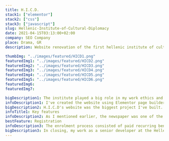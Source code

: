 ```yaml
---
title: H.I.C.D.
stack1: ["elementor"]
stack2: ["css"]
stack3: ["javascript"]
slug: Hellenic-Institute-of-Cultural-Diplomacy
date: 2021-04-15T03:13:00+02:00
company: SEO Company
place: Drama, GR
description: Website renovation of the first hellenic institute of cultural diplomacy in Greece.

thumbImg: "../images/featured/HICD1.png"
featuredImg1: "../images/featured/HICD2.png"
featuredImg2: "../images/featured/HICD3.png"
featuredImg3: "../images/featured/HICD4.png"
featuredImg4: "../images/featured/HICD5.png"
featuredImg5: "../images/featured/HICD6.png"
featuredImg6:
featuredImg7:

bigDescription1: The institute played a big role in my work ethics and skills. I took part in a 6 month volunteering program and during that period I offered my services as a web developer. I took the initiative to rebuild the website because of the conflicts and problems that the old site had. The graphic - web design as well as the project development was taken over by me.
infoDescription1: I've created the website using Elementor page builder. I selected a page builder because the existing web site had too many pages to code from scratch, and we only had two months available. Most features required custom fields to be implemented in order to have dynamical functionality. In some cases, I had to use additional CSS styling and also JavaScript for specific form actions.
bigDescription2: H.I.C.D's website was the biggest project I've built. It consisted of multiple landing pages in four different languages, registration portals, a journal, an online course, donations, payment gateways, automatic notifications, and custom conditional fields for members and authors.
infoTitle1: Key features
infoDescription2: As I mentioned earlier, the newspaper was one of the most challenging designs I created for the website due to its conditional and dynamic logic. I coded ten forms and created their landing pages. The members' page had automated roles and fields based on their pro-created template.
bestFeature: Registration
infoDescription3: The enrolment process consisted of paid recurring benefit levels. The forms were complicated because of the dynamic logic behind them. An integration with Stripe and PayPal payments was possible through their hooks and states. Each form was linked to notifications and emails for both the user and the administrator.
bigDescription3: In closing, my work as a senior developer at the Hellenic Institute for Cultural Diplomacy has been very beneficial and has had a significant impact on the skill set. The design and build had to be responsive and functional in all browsers and that's what I focused on achieving by the first day.
---
```

